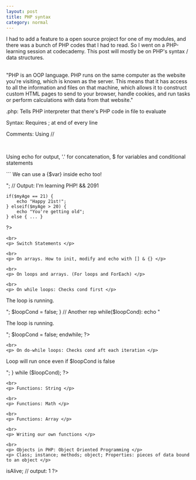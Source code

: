 ```yaml
---
layout: post
title: PHP syntax 
category: normal
---
```


I had to add a feature to a open source project for one of my modules, and there was a bunch of PHP codes that I had to read. So I went on a PHP-learning session at codecademy. This post will mostly be on PHP's syntax / data structures.

<br>
"PHP is an OOP language. PHP runs on the same computer as the website you're visiting, which is known as the server. This means that it has access to all the information and files on that machine, which allows it to construct custom HTML pages to send to your browser, handle cookies, and run tasks or perform calculations with data from that website."

.php: Tells PHP interpreter that there's PHP code in file to evaluate 

Syntax: Requires ; at end of every line 

Comments: Using // 

<br>
<p> Using echo for output, '.' for concatenation, $ for variables and conditional statements </p>
```
<?php
	echo "I'm learning" . " " . "PHP!";
	echo 17 * 123;
	echo "<p> We can use a {$var} inside echo too! </p>";
	// Output: I'm learning PHP! && 2091 

	if($myAge == 21) {
		echo "Happy 21st!";
	} elseif($myAge > 20) {
		echo "You're getting old"; 
	} else { ... } 
?>
```
<br>
<p> Switch Statements </p>
```
<?php 
	case $i = 5;
	switch($i) { *or* switch($i): 
		case 0:
			echo "0";
			break;
		case 1: 
		case 2:
		case 3:
			echo "1-3. Falling through";
			break;
		default: 
			echo "Don't know what number $i is";
	} *or* endswitch; 
?>
```
<br>
<p> On arrays. How to init, modify and echo with [] & {} </p>
```
<?php 
	$snacks = array("potato chips", "jagabee");
	echo $snacks[0] *or* {0}; 
	$snacks[0] = "pistachio"; 

	// Array. Deleting array element & whole array 
	unset($snacks[0]);
	unset($snacks);
?>
```
<br>
<p> On loops and arrays. (For loops and ForEach) </p>
```
<?php
	// For loops
	for($i = 10; $i <= 100; $i = $i + 10) {
		echo $i;
	}

	// ForEach 
	$numbers = array(1, 2, 3, 4, 5);
	foreach($numbers as $num) { 
		echo $num . " ";
		// output = 1 2 3 4 5 
	} 
	// Another representation of ForEach
	foreach($numbers as $num): 
		echo $num . " ";
		// output = 1 2 3 4 5 
	endforeach;
?>
```
<br>
<p> On while loops: Checks cond first </p>
```
<?php 
	$loopCond = true;
	while($loopCond) {  
		echo "<p>The loop is running.</p>";
		$loopCond = false;
	}
	// Another rep 
	while($loopCond): 
		echo "<p>The loop is running.</p>";
		$loopCond = false;
	endwhile;
?>
```
<br>
<p> On do-while loops: Checks cond aft each iteration </p>
```
<?php
	$loopCond = false;
	do {
		echo "<p> Loop will run once even if $loopCond is false </p>";
	} while ($loopCond);
?>
```
<br>
<p> Functions: String </p>
```
<?php
	$name = "huiwen";
	// substring. output: hui
	echo substr($name, 0, 3); 

	// uppercase. output: HUIWEN 
	echo strtoupper($name);

	// lowercase. output: huiwen
	echo strtolower($name);

	// strpos returns index of found char 
	if(strpos("huiwen", 'q') == false) {
		echo "Sorry, no q found";
	}
?>
```
<br>
<p> Functions: Math </p>
```
<?php
	// Rounding number to int/decimal place. output: 3 & 3.142 
	print round(M_PI);
	print round(M_PI, 3);

	// Rand num. rand(): 0 - 32767
	print rand(); 	
	print rand(min, max);
?>
```
<br>
<p> Functions: Array </p>
```
<?php
	// Pushing elements into array
	$randstr = array();
	array_push($randstr, "sup");
	array_push($randstr, "woop");

	// Count 
	print count($randstr);

	// Sort, Reverse-sort & join(glue, arr)
	$arr = array(5,4,7,6,1,2,9,0,8,3);
	sort($arr);
	print join(", ", $arr);		// 0, 1, 2, 3, 4, 5, 6, 7, 8, 9
	rsort($arr);
	print join(", ", $arr);		// 9, 8, 7, 6, 5, 4, 3, 2, 1, 0
?>
```
<br>
<p> Writing our own functions </p>
```
<?php
	function aboutMe($name, $age) {
		echo "Hello! My name is {$name}, and I am {$age} years old.";
	}
	aboutMe("hw", 23);
	// output: Hello! My name is hw, and I am 23 years old.
?>
```
<br>
<p> Objects in PHP: Object Oriented Programming </p>
<p> Class; instance; methods; object; Properties: pieces of data bound to an object </p>
```
<?php
	// Creating a class 
	class Person {
		// adding properties 
		public $isAlive = true;
		public $name; 
	}

	// Creating an instance
	$student = new Person();
	print $student->isAlive;	// output: 1
?>
```
